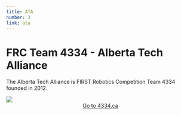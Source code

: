 ```yaml
---
title: ATA
number: 3
link: ata
---
```

<div class="col-8">
    <h1>FRC Team 4334 - Alberta Tech Alliance</h1>
	<p>The Alberta Tech Alliance is FIRST Robotics Competition Team 4334 founded in 2012.</p>
</div>
<div class="col-4">
    <img class="img-fluid" src="/resources/img/ata.png" />
</div>
<div style="text-align: center" class="col-12">
    <a class="ataButton" href="http://4334.ca">Go to 4334.ca</a>
</div>